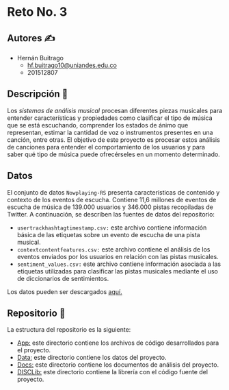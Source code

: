 # Reto No. 3

## Autores :writing_hand:
* Hernán Buitrago
    * hf.buitrago10@uniandes.edu.co
    * 201512807

## Descripción :page_facing_up:
Los *sistemas de análisis musical* procesan diferentes piezas musicales para entender características y propiedades como clasificar el tipo de música que se está escuchando, comprender los estados de ánimo que representan, estimar la cantidad de voz o instrumentos presentes en una canción, entre otras. El objetivo de este proyecto es procesar estos análisis de canciones para entender el comportamiento de los usuarios y para saber qué tipo de música puede ofrecérseles en un momento determinado.

## Datos 
El conjunto de datos ```Nowplaying-RS``` presenta características de contenido y contexto de los eventos de escucha. Contiene 11,6 millones de eventos de escucha de música de 139.000 usuarios y 346.000 pistas recopiladas de Twitter. A continuación, se describen las fuentes de datos del repositorio:

* ```usertrackhashtagtimestamp.csv:``` este archivo contiene información básica de las etiquetas sobre un evento de escucha de una pista musical.
* ```contextcontentfeatures.csv:``` este archivo contiene el análisis de los eventos enviados por los usuarios en relación con las pistas musicales.
* ```sentiment_values.csv:``` este archivo contiene información asociada a las etiquetas utilizadas para clasificar las pistas musicales mediante el uso de diccionarios de sentimientos.

Los datos pueden ser descargados [aquí.](https://www.kaggle.com/chelseapower/nowplayingrs)

## Repositorio :file_folder:
La estructura del repositorio es la siguiente:
* [App:](https://github.com/hfbuitrago10/Reto3/tree/master/App) este directorio contiene los archivos de código desarrollados para el proyecto.
* [Data:](https://github.com/hfbuitrago10/Reto3/tree/master/Data) este directorio contiene los datos del proyecto.
* [Docs:](https://github.com/hfbuitrago10/Reto3/tree/master/Docs) este directorio contiene los documentos de análisis del proyecto.
* [DISCLib:](https://github.com/hfbuitrago10/Reto3/tree/master/DISClib) este directorio contiene la librería con el código fuente del proyecto.
